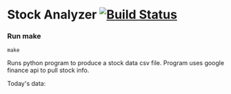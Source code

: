 # Stock Analyzer [![Build Status](https://travis-ci.org/ogoyal/StockAnalyzer.svg?branch=master)](https://travis-ci.org/ogoyal/StockAnalyzer)

### Run make
```
make
```

Runs python program to produce a stock data csv file. Program uses google finance api to pull stock info.

Today's data:

